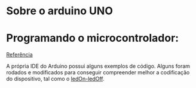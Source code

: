 # Sobre o arduino UNO

# Programando o microcontrolador:

[Referência](https://www.arduino.cc/en/Guide/ArduinoUno)

A própria IDE do Arduino possui alguns exemplos de código. Alguns foram rodados e modificados para conseguir compreender melhor a codificação do dispositivo, tal como o [ledOn-ledOff](ledOnLedOff.ino).


